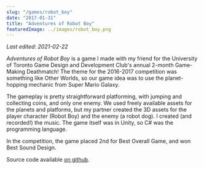 ```yaml
---
slug: "/games/robot_boy"
date: "2017-01-31"
title: "Adventures of Robot Boy"
featuredImage: ../images/robot_boy.png
---
```


_Last edited: 2021-02-22_

_Adventures of Robot Boy_ is a game I made with my friend for the University of Toronto Game Design and Development Club's annual 2-month Game-Making Deathmatch! The theme for the 2016-2017 competition was something like Other Worlds, so our game idea was to use the planet-hopping mechanic from Super Mario Galaxy.

The gameplay is pretty straightforward platforming, with jumping and collecting coins, and only one enemy. We used freely available assets for the planets and platforms, but my partner created the 3D assets for the player character (Robot Boy) and the enemy (a robot dog). I created (and recorded!) the music. The game itself was in Unity, so C# was the programming language.

In the competition, the game placed 2nd for Best Overall Game, and won Best Sound Design.

Source code available [on github](https://github.com/bill-bateman/GMD2017).